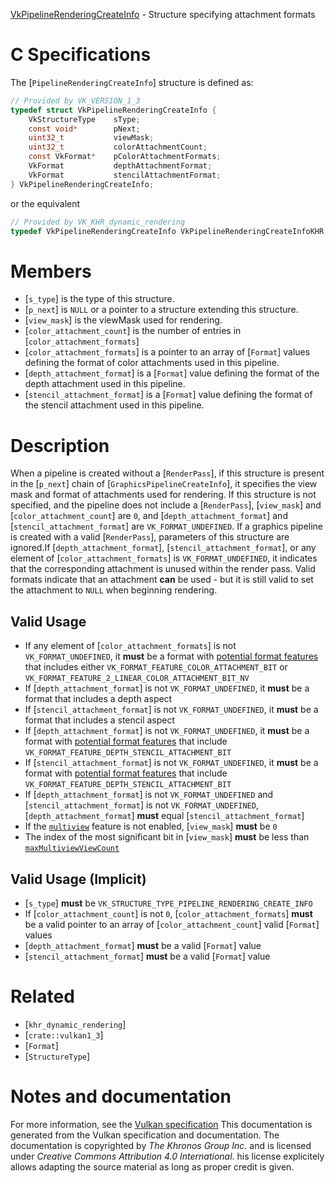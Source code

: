 [VkPipelineRenderingCreateInfo](https://www.khronos.org/registry/vulkan/specs/1.3-extensions/man/html/VkPipelineRenderingCreateInfo.html) - Structure specifying attachment formats

# C Specifications
The [`PipelineRenderingCreateInfo`] structure is defined as:
```c
// Provided by VK_VERSION_1_3
typedef struct VkPipelineRenderingCreateInfo {
    VkStructureType    sType;
    const void*        pNext;
    uint32_t           viewMask;
    uint32_t           colorAttachmentCount;
    const VkFormat*    pColorAttachmentFormats;
    VkFormat           depthAttachmentFormat;
    VkFormat           stencilAttachmentFormat;
} VkPipelineRenderingCreateInfo;
```
or the equivalent
```c
// Provided by VK_KHR_dynamic_rendering
typedef VkPipelineRenderingCreateInfo VkPipelineRenderingCreateInfoKHR;
```

# Members
- [`s_type`] is the type of this structure.
- [`p_next`] is `NULL` or a pointer to a structure extending this structure.
- [`view_mask`] is the viewMask used for rendering.
- [`color_attachment_count`] is the number of entries in [`color_attachment_formats`]
- [`color_attachment_formats`] is a pointer to an array of [`Format`] values defining the format of color attachments used in this pipeline.
- [`depth_attachment_format`] is a [`Format`] value defining the format of the depth attachment used in this pipeline.
- [`stencil_attachment_format`] is a [`Format`] value defining the format of the stencil attachment used in this pipeline.

# Description
When a pipeline is created without a [`RenderPass`], if this structure
is present in the [`p_next`] chain of [`GraphicsPipelineCreateInfo`],
it specifies the view mask and format of attachments used for rendering.
If this structure is not specified, and the pipeline does not include a
[`RenderPass`], [`view_mask`] and [`color_attachment_count`] are `0`,
and [`depth_attachment_format`] and [`stencil_attachment_format`] are
`VK_FORMAT_UNDEFINED`.
If a graphics pipeline is created with a valid [`RenderPass`],
parameters of this structure are ignored.If [`depth_attachment_format`], [`stencil_attachment_format`], or any
element of [`color_attachment_formats`] is `VK_FORMAT_UNDEFINED`, it
indicates that the corresponding attachment is unused within the render
pass.
Valid formats indicate that an attachment  **can**  be used - but it is still
valid to set the attachment to `NULL` when beginning rendering.
## Valid Usage
-    If any element of [`color_attachment_formats`] is not `VK_FORMAT_UNDEFINED`, it  **must**  be a format with [potential format features](https://www.khronos.org/registry/vulkan/specs/1.3-extensions/html/vkspec.html#potential-format-features) that includes either `VK_FORMAT_FEATURE_COLOR_ATTACHMENT_BIT` or `VK_FORMAT_FEATURE_2_LINEAR_COLOR_ATTACHMENT_BIT_NV`
-    If [`depth_attachment_format`] is not `VK_FORMAT_UNDEFINED`, it  **must**  be a format that includes a depth aspect
-    If [`stencil_attachment_format`] is not `VK_FORMAT_UNDEFINED`, it  **must**  be a format that includes a stencil aspect
-    If [`depth_attachment_format`] is not `VK_FORMAT_UNDEFINED`, it  **must**  be a format with [potential format features](https://www.khronos.org/registry/vulkan/specs/1.3-extensions/html/vkspec.html#potential-format-features) that include `VK_FORMAT_FEATURE_DEPTH_STENCIL_ATTACHMENT_BIT`
-    If [`stencil_attachment_format`] is not `VK_FORMAT_UNDEFINED`, it  **must**  be a format with [potential format features](https://www.khronos.org/registry/vulkan/specs/1.3-extensions/html/vkspec.html#potential-format-features) that include `VK_FORMAT_FEATURE_DEPTH_STENCIL_ATTACHMENT_BIT`
-    If [`depth_attachment_format`] is not `VK_FORMAT_UNDEFINED` and [`stencil_attachment_format`] is not `VK_FORMAT_UNDEFINED`, [`depth_attachment_format`] **must**  equal [`stencil_attachment_format`]
-    If the [`multiview`](https://www.khronos.org/registry/vulkan/specs/1.3-extensions/html/vkspec.html#features-multiview) feature is not enabled, [`view_mask`] **must**  be `0`
-    The index of the most significant bit in [`view_mask`] **must**  be less than [`maxMultiviewViewCount`](https://www.khronos.org/registry/vulkan/specs/1.3-extensions/html/vkspec.html#limits-maxMultiviewViewCount)

## Valid Usage (Implicit)
-  [`s_type`] **must**  be `VK_STRUCTURE_TYPE_PIPELINE_RENDERING_CREATE_INFO`
-    If [`color_attachment_count`] is not `0`, [`color_attachment_formats`] **must**  be a valid pointer to an array of [`color_attachment_count`] valid [`Format`] values
-  [`depth_attachment_format`] **must**  be a valid [`Format`] value
-  [`stencil_attachment_format`] **must**  be a valid [`Format`] value

# Related
- [`khr_dynamic_rendering`]
- [`crate::vulkan1_3`]
- [`Format`]
- [`StructureType`]

# Notes and documentation
For more information, see the [Vulkan specification](https://www.khronos.org/registry/vulkan/specs/1.3-extensions/html/vkspec.html)
This documentation is generated from the Vulkan specification and documentation.
The documentation is copyrighted by *The Khronos Group Inc.* and is licensed under *Creative Commons Attribution 4.0 International*.
his license explicitely allows adapting the source material as long as proper credit is given.
        